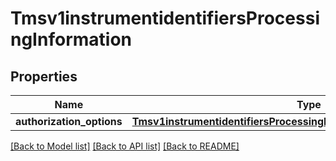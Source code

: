 # Tmsv1instrumentidentifiersProcessingInformation

## Properties
Name | Type | Description | Notes
------------ | ------------- | ------------- | -------------
**authorization_options** | [**Tmsv1instrumentidentifiersProcessingInformationAuthorizationOptions**](Tmsv1instrumentidentifiersProcessingInformationAuthorizationOptions.md) |  | [optional] 

[[Back to Model list]](../README.md#documentation-for-models) [[Back to API list]](../README.md#documentation-for-api-endpoints) [[Back to README]](../README.md)


